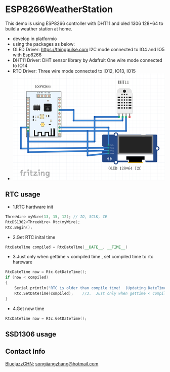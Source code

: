 # ESP8266WeatherStation

This demo is using ESP8266 controller with DHT11 and oled 1306 128*64 to build a weather station at home.
 * develop in platformio
 * using the packages as below:
 *    OLED Driver:  https://thingpulse.com              I2C mode  connected to IO4 and IO5 with Esp8266
 *    DHT11 Driver: DHT sensor library by Adafruit      One wire mode connected to IO14
 *    RTC Driver:                                       Three wire mode connected to IO12, IO13, IO15
 * ![avatar](https://github.com/bluejazzCHN/ESP8266WeatherStation/blob/master/schematic.png)

## RTC usage

+ 1.RTC hardware init
``` c++
ThreeWire myWire(13, 15, 12); // IO, SCLK, CE
RtcDS1302<ThreeWire> Rtc(myWire);
Rtc.Begin();
```
+ 2.Get RTC inital time
``` c++
RtcDateTime compiled = RtcDateTime(__DATE__, __TIME__)
```
+ 3.Just only when gettime < compiled time , set compiled time to rtc hareware
``` c++
RtcDateTime now = Rtc.GetDateTime();
if (now < compiled)
{
    Serial.println("RTC is older than compile time!  (Updating DateTime)");
    Rtc.SetDateTime(compiled);    //3.  Just only when gettime < compiled time , set compiled time to rtc hareware
}
```
+ 4.Get now time
``` c++
RtcDateTime now = Rtc.GetDateTime();
```

## SSD1306 usage


## Contact Info

[BluejazzCHN:](https://github.com/bluejazzCHN) songjiangzhang@hotmail.com
